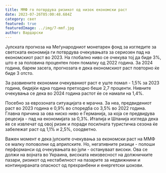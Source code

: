 ```yaml
---
title: ММФ го потврдува ризикот од низок економски раст
date: 2023-07-26T05:00:48.684Z
category: свет
featured: true
featuredImage: ../img/7-mmf.jpg
author: Вардарски
---
```

Јулската прогноза на Меѓународниот монетарен фонд за изгледите за светската економија ги потврдува очекувањата за сериозен пад на економскиот раст во 2023. На глобално ниво се очекува тој да биде 3%, што е за половина процентен поен помалку од 2022 година. За 2024 година, барем засега, прогнозата е дека економскиот раст повторно ќе биде 3 отсто.

За развиените економии очекуваниот раст е уште помал - 1,5% за 2023 година, бидејќи една година претходно беше 2,7 проценти. Нивните очекувања се дека во 2024 година растот ќе се намали на 1,4%.

Посебно за еврозоната ситуацијата е мрачна. За неа, предвидениот раст во 2023 година е 0,9% во споредба со 3,5% во 2022 година. Главна причина за ова ниско ниво е Германија, за која се предвидува рецесија - пад на економијата за 0,3%. Италија и Шпанија изгледа дека ќе се извлечат од овој ризик и поради посилната туристичка сезона ќе забележат раст од 1,1% и 2,5%, соодветно.

Важен момент е дека јулските очекувања за економски раст на ММФ се малку поповолни од априлските. Но, негативните ризици - полоши перформанси од очекувањата во јули - остануваат високи. Ова се должи на војната во Украина, високата неизвесност на должничките пазари, ризикот од нестабилност на пазарите за недвижнини и континуираната опасност од прехранбени и енергетски шокови.